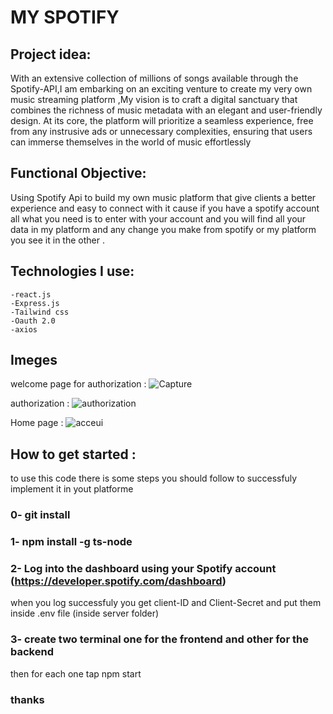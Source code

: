 # MY SPOTIFY
## Project idea:
 With an extensive collection of millions of songs available through the Spotify-API,I am embarking on an exciting venture to create my very own music streaming platform ,My vision is to craft a digital sanctuary that combines the richness of music metadata with an elegant and user-friendly design. At its core, the platform will prioritize a seamless experience, free from any instrusive ads or unnecessary complexities, ensuring that users can immerse themselves in the world of music effortlessly 

 ## Functional Objective:
 Using Spotify Api to build my own music platform that give clients a better experience and easy to connect with it cause if you have a spotify account all what you need is to enter with your account and you will find all your data in my platform and any change you make from spotify or my platform you see it in the other .

 ## Technologies I use:
    -react.js
    -Express.js
    -Tailwind css
    -Oauth 2.0
    -axios

 ## Imeges 
 welcome page for authorization :
 ![Capture](https://github.com/dhiamlayah/MySpotify/assets/113603828/757c61bc-f23b-4a66-baaa-d8181b473563)

 authorization :
![authorization](https://github.com/dhiamlayah/MySpotify/assets/113603828/d2242883-093c-4f6e-bd65-8f34ca6e37c3)

 Home page : 
![acceui](https://github.com/dhiamlayah/MySpotify/assets/113603828/ab0ca2ee-ca6c-49d3-a129-df33eb1deec3)


## How to get started :
to use this code there is some steps you should follow to successfuly implement it in yout platforme 

 ### 0- git install 
 ### 1- npm install -g ts-node
 ### 2- Log into the dashboard using your Spotify account (https://developer.spotify.com/dashboard)
when you log successfuly you get client-ID and Client-Secret and put them inside .env file (inside server folder)
 ### 3- create two terminal one for the frontend and other for the backend 
 then for each one tap npm start 



### thanks 

